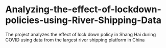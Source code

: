 # Analyzing-the-effect-of-lockdown-policies-using-River-Shipping-Data
The project analyzes the effect of lock down policy in Shang Hai during COVID using data from the largest river shipping platform in China
